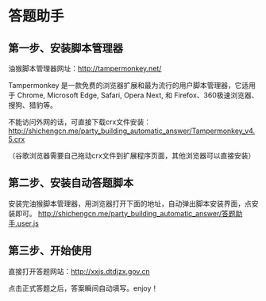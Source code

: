 # 答题助手

## 第一步、安装脚本管理器

油猴脚本管理器网址：http://tampermonkey.net/

Tampermonkey 是一款免费的浏览器扩展和最为流行的用户脚本管理器，它适用于 Chrome, Microsoft Edge, Safari, Opera Next, 和 Firefox、360极速浏览器、搜狗、猎豹等。


不能访问外网的话，可直接下载crx文件安装：
http://shichengcn.me/party_building_automatic_answer/Tampermonkey_v4.5.crx

（谷歌浏览器需要自己拖动crx文件到扩展程序页面，其他浏览器可以直接安装）
## 第二步、安装自动答题脚本
安装完油猴脚本管理器，用浏览器打开下面的地址，自动弹出脚本安装界面，点安装即可。
http://shichengcn.me/party_building_automatic_answer/答题助手.user.js
## 第三步、开始使用
直接打开答题网站：http://xxjs.dtdjzx.gov.cn

点击正式答题之后，答案瞬间自动填写。enjoy！
